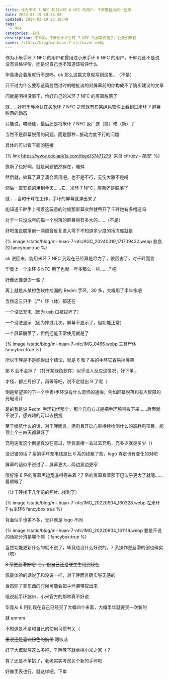 ```yaml
---
title: 作为米环 7 NFC 和前米环 6 NFC 的用户，千畔要扯淡的一些事
date: 2024-03-19 20:33:58
updated: 2024-03-19 23:19:48
tags:
  - 手环
categories: 杂谈
description: 不幸的，千畔的小米手环 7 NFC 的屏幕脱落了，让我们默哀
cover: /static/blog/mi-huan-7-nfc/cover.webp
---
```

作为小米手环 7 NFC 的用户和曾用过小米手环 6 NFC 的用户，千畔对此不是说没有资格评价，而是说自己也不知道该锐评什么

毕竟凑合着用就行不是吗，ok 那么这篇文章就写到这里…（不是）

只不过为什么要写这篇显然过时的瞎扯淡的对屏幕前的你构成不了购买建议的文章

问就是闲得没事干，恰好自己的米环 7 NFC 的屏幕脱落了

就……好吧千畔承认在买米环 7 NFC 之前就有在某绿色软件上看到过米环 7 屏幕脱落的动态

只能说，唉赌徒，最后还是将米环 7 NFC 返厂送（换）修（新）了

当然不是屏幕脱落的问题，而是那种…振动力度不行的问题

具体的可以看下面的链接

{% link https://www.coolapk1s.com/feed/37471279 '来自 citruzy - 酷安' %}

换新了也好啊，就是问题依然存在，难蚌

然后就，欸算了算了凑合着用吧，也不是不行，无伤大雅不是吗

然后一直安稳的用到今天……它，米环 7 NFC，屏幕还是脱落了

就……当时千畔在工作，手环的屏幕就弹出来了

能知道千畔手上带着这玩意的时候那屏幕突然就甩开了千畔她有多懵逼吗

对于一只没成年的猫一个脱落的屏幕得有多大的……（不是）

好吧虽说脱落前一两周曾反复进入零下不知道多少度的冷冻库就是

{% image /static/blog/mi-huan-7-nfc/AGC_20240319_171709432.webp 悲哀的 fancybox:true %}

ok 说回来，能用米环 7 NFC 到现在已经算是尽力了，很厉害了，对千畔而言

毕竟上一个米环 6 NFC 用了也就一年多那么一些……？吧

好像还要更少一些？

再上就是从某橙色软件捡漏的 Redmi 手环，30 多，大概用了半年多吧

当然这三只手（尸）环（体）都还在

一个没法充电（因为 usb 口被拔坏了）

一个没法显示（因为摔过几次，屏幕不显示了，但功能正常）

一个屏幕脱落了，但倒还能正常使用就是了

{% image /static/blog/mi-huan-7-nfc/IMG_0466.webp 三具尸体 fancybox:true %}

所以千畔是不是能得出个结论，就是 6 和 7 系的手环它容易掉屏幕

那 8 会不会掉？（打开某绿色软件）似乎没人反应这情况，好下单…

才怪，都三月份了，再等等吧，说不定就出 9 了呢（

倒是希望买的下一个手表/手环没有什么奇怪的通病，例如屏幕脱落和有点智障的充电设计

是的我是说 Redmi 手环初代那个，那个充电方式是把手环腕带拔下来……后面就不说了，感兴趣的可以去搜搜

至于续航什么的话，对千畔而言，满电且开启心率持续检测什么的高耗电项目，能顶上个三四天都算好了

充电速度这个倒是真没在意过，毕竟直接一丢过去充电，充多少就是多少（）

没记错的话 7 系的手环充电线是比 6 系的线粗了些，logo 肯定也有变化的对吧

屏幕的话似乎说过了，屏幕更大，两边黑边更窄

哦好像 6 系的屏幕黑边宽底相等来着？7 系的屏幕看着那下巴似乎更大了就嗯……看顺眼了

（让千畔找下几年前的照片...找到了）

{% image /static/blog/mi-huan-7-nfc/IMG_20220904_160328.webp 左米环 7 右米环6 fancybox:true %}

背面似乎也差不多，无非就是 logo 不同

{% image /static/blog/mi-huan-7-nfc/IMG_20220904_161118.webp 要是不说的话能分清是哪个嘛（ fancybox:true %}

当然功能更新什么的就不说了，毕竟也没什么好说的，7 系操作更丝滑的倒也确实（嗯）

~~8 系更丝滑好吧（），但自己还是硬生生用到现在~~

佩戴体验的话说了和没说一样，对千畔而言确实够无感的

当然除了拿东西的时候可能会把手环腕带拔出来

哦说起手环腕带，小米官方的那种真不好说

毕竟从 6 用到现在自己已经买了大概四个来着，大概半年就要买一次新的

就 emmm

不知道是不是和自己的使用习惯有关（

~~虽说还是喜欢粉色的腕带~~ 嗯咳咳

好了大概就写这么多吧，千畔等下就单挑小米之家（？

算了还是不单挑了，老老实实考虑买个新的手环吧

好像手表也行，就这样吧，下单